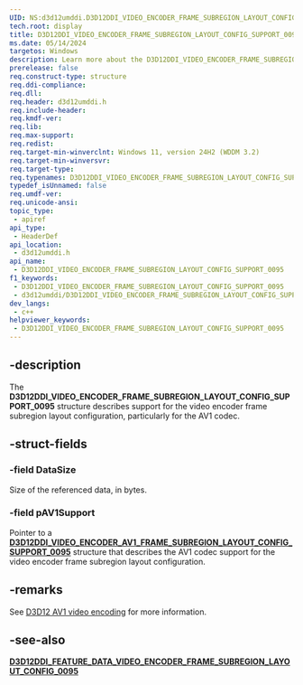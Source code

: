 ```yaml
---
UID: NS:d3d12umddi.D3D12DDI_VIDEO_ENCODER_FRAME_SUBREGION_LAYOUT_CONFIG_SUPPORT_0095
tech.root: display
title: D3D12DDI_VIDEO_ENCODER_FRAME_SUBREGION_LAYOUT_CONFIG_SUPPORT_0095
ms.date: 05/14/2024
targetos: Windows
description: Learn more about the D3D12DDI_VIDEO_ENCODER_FRAME_SUBREGION_LAYOUT_CONFIG_SUPPORT_0095 structure.
prerelease: false
req.construct-type: structure
req.ddi-compliance: 
req.dll: 
req.header: d3d12umddi.h
req.include-header: 
req.kmdf-ver: 
req.lib: 
req.max-support: 
req.redist: 
req.target-min-winverclnt: Windows 11, version 24H2 (WDDM 3.2)
req.target-min-winversvr: 
req.target-type: 
req.typenames: D3D12DDI_VIDEO_ENCODER_FRAME_SUBREGION_LAYOUT_CONFIG_SUPPORT_0095
typedef_isUnnamed: false
req.umdf-ver: 
req.unicode-ansi: 
topic_type:
 - apiref
api_type:
 - HeaderDef
api_location:
 - d3d12umddi.h
api_name:
 - D3D12DDI_VIDEO_ENCODER_FRAME_SUBREGION_LAYOUT_CONFIG_SUPPORT_0095
f1_keywords:
 - D3D12DDI_VIDEO_ENCODER_FRAME_SUBREGION_LAYOUT_CONFIG_SUPPORT_0095
 - d3d12umddi/D3D12DDI_VIDEO_ENCODER_FRAME_SUBREGION_LAYOUT_CONFIG_SUPPORT_0095
dev_langs:
 - c++
helpviewer_keywords:
 - D3D12DDI_VIDEO_ENCODER_FRAME_SUBREGION_LAYOUT_CONFIG_SUPPORT_0095
---
```


## -description

The **D3D12DDI_VIDEO_ENCODER_FRAME_SUBREGION_LAYOUT_CONFIG_SUPPORT_0095** structure describes support for the video encoder frame subregion layout configuration, particularly for the AV1 codec.

## -struct-fields

### -field DataSize

Size of the referenced data, in bytes.

### -field pAV1Support

Pointer to a [**D3D12DDI_VIDEO_ENCODER_AV1_FRAME_SUBREGION_LAYOUT_CONFIG_SUPPORT_0095**](ns-d3d12umddi-d3d12ddi_video_encoder_av1_frame_subregion_layout_config_support_0095.md) structure that describes the AV1 codec support for the video encoder frame subregion layout configuration.

## -remarks

See [D3D12 AV1 video encoding](/windows-hardware/drivers/display/video-encoding-d3d12-av1.md) for more information.

## -see-also

[**D3D12DDI_FEATURE_DATA_VIDEO_ENCODER_FRAME_SUBREGION_LAYOUT_CONFIG_0095**](ns-d3d12umddi-d3d12ddi_feature_data_video_encoder_frame_subregion_layout_config_0095.md)

